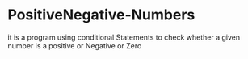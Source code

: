 # PositiveNegative-Numbers
it is a program using conditional Statements to check whether a given number is a positive or Negative or Zero
